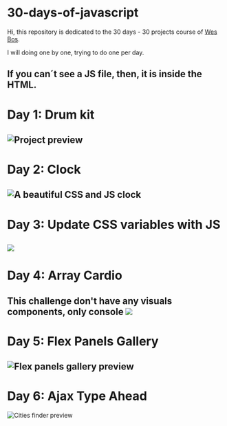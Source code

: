 # 30-days-of-javascript

Hi, this repository is dedicated to the 30 days - 30 projects course of [Wes Bos](https://javascript30.com/).

I will doing one by one, trying to do one per day.

**If you can´t see a JS file, then, it is inside the HTML.**
---
# Day 1: Drum kit
![Project preview](https://i.imgur.com/Lv1w5BQ.png)
---
# Day 2: Clock
![A beautiful CSS and JS clock](https://i.imgur.com/5lkfpLD.png)
---
# Day 3: Update CSS variables with JS
![](https://i.imgur.com/po27mBE.png)
---
# Day 4: Array Cardio
This challenge don't have any visuals components, only console
![](https://i.imgur.com/V1ZiF2F.png)
--
# Day 5: Flex Panels Gallery
![Flex panels gallery preview](https://i.imgur.com/vOIHAAA.jpeg)
---
# Day 6: Ajax Type Ahead
![Cities finder preview](https://i.imgur.com/SANudM5.png)
